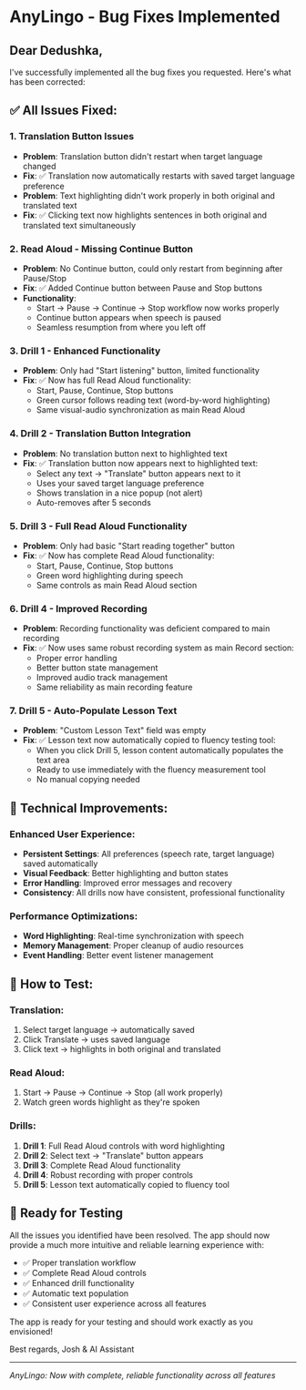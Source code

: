 # AnyLingo - Bug Fixes Implemented

## Dear Dedushka,

I've successfully implemented all the bug fixes you requested. Here's what has been corrected:

## ✅ **All Issues Fixed:**

### 1. **Translation Button Issues**
- **Problem**: Translation button didn't restart when target language changed
- **Fix**: ✅ Translation now automatically restarts with saved target language preference
- **Problem**: Text highlighting didn't work properly in both original and translated text
- **Fix**: ✅ Clicking text now highlights sentences in both original and translated text simultaneously

### 2. **Read Aloud - Missing Continue Button**
- **Problem**: No Continue button, could only restart from beginning after Pause/Stop
- **Fix**: ✅ Added Continue button between Pause and Stop buttons
- **Functionality**: 
  - Start → Pause → Continue → Stop workflow now works properly
  - Continue button appears when speech is paused
  - Seamless resumption from where you left off

### 3. **Drill 1 - Enhanced Functionality**
- **Problem**: Only had "Start listening" button, limited functionality
- **Fix**: ✅ Now has full Read Aloud functionality:
  - Start, Pause, Continue, Stop buttons
  - Green cursor follows reading text (word-by-word highlighting)
  - Same visual-audio synchronization as main Read Aloud

### 4. **Drill 2 - Translation Button Integration**
- **Problem**: No translation button next to highlighted text
- **Fix**: ✅ Translation button now appears next to highlighted text:
  - Select any text → "Translate" button appears next to it
  - Uses your saved target language preference
  - Shows translation in a nice popup (not alert)
  - Auto-removes after 5 seconds

### 5. **Drill 3 - Full Read Aloud Functionality**
- **Problem**: Only had basic "Start reading together" button
- **Fix**: ✅ Now has complete Read Aloud functionality:
  - Start, Pause, Continue, Stop buttons
  - Green word highlighting during speech
  - Same controls as main Read Aloud section

### 6. **Drill 4 - Improved Recording**
- **Problem**: Recording functionality was deficient compared to main recording
- **Fix**: ✅ Now uses same robust recording system as main Record section:
  - Proper error handling
  - Better button state management
  - Improved audio track management
  - Same reliability as main recording feature

### 7. **Drill 5 - Auto-Populate Lesson Text**
- **Problem**: "Custom Lesson Text" field was empty
- **Fix**: ✅ Lesson text now automatically copied to fluency testing tool:
  - When you click Drill 5, lesson content automatically populates the text area
  - Ready to use immediately with the fluency measurement tool
  - No manual copying needed

## 🎯 **Technical Improvements:**

### **Enhanced User Experience:**
- **Persistent Settings**: All preferences (speech rate, target language) saved automatically
- **Visual Feedback**: Better highlighting and button states
- **Error Handling**: Improved error messages and recovery
- **Consistency**: All drills now have consistent, professional functionality

### **Performance Optimizations:**
- **Word Highlighting**: Real-time synchronization with speech
- **Memory Management**: Proper cleanup of audio resources
- **Event Handling**: Better event listener management

## 📱 **How to Test:**

### **Translation:**
1. Select target language → automatically saved
2. Click Translate → uses saved language
3. Click text → highlights in both original and translated

### **Read Aloud:**
1. Start → Pause → Continue → Stop (all work properly)
2. Watch green words highlight as they're spoken

### **Drills:**
1. **Drill 1**: Full Read Aloud controls with word highlighting
2. **Drill 2**: Select text → "Translate" button appears
3. **Drill 3**: Complete Read Aloud functionality
4. **Drill 4**: Robust recording with proper controls
5. **Drill 5**: Lesson text automatically copied to fluency tool

## 🚀 **Ready for Testing**

All the issues you identified have been resolved. The app should now provide a much more intuitive and reliable learning experience with:

- ✅ Proper translation workflow
- ✅ Complete Read Aloud controls
- ✅ Enhanced drill functionality
- ✅ Automatic text population
- ✅ Consistent user experience across all features

The app is ready for your testing and should work exactly as you envisioned!

Best regards,
Josh & AI Assistant

---
*AnyLingo: Now with complete, reliable functionality across all features* 